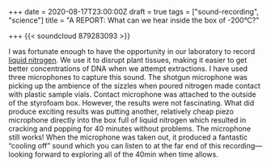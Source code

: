 +++
date = 2020-08-17T23:00:00Z
draft = true
tags = ["sound-recording", "science"]
title = "A REPORT: What can we hear inside the box of -200°C?"

+++
{{< soundcloud 879283093 >}}

I was fortunate enough to have the opportunity in our laboratory to record [liquid nitrogen](https://en.wikipedia.org/wiki/Liquid_nitrogen). We use it to disrupt plant tissues, making it easier to get better concentrations of DNA when we attempt extractions. I have used three microphones to capture this sound. The shotgun microphone was picking up the ambience of the sizzles when poured nitrogen made contact with plastic sample vials. Contact microphone was attached to the outside of the styrofoam box. However, the results were not fascinating. What did produce exciting results was putting another, relatively cheap piezo microphone directly into the box full of liquid nitrogen which resulted in cracking and popping for 40 minutes without problems. The microphone still works! When the microphone was taken out, it produced a fantastic “cooling off” sound which you can listen to at the far end of this recording—looking forward to exploring all of the 40min when time allows.